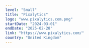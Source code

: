```yaml
---
level: "Small"
title: "Pixalytics"
logo: "www.pixalytics.com.png"
startDate: "2024-03-01"
endDate: "2025-02-28"
link: "https://www.pixalytics.com/"
country: "United Kingdom"
---
```

